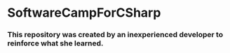 # SoftwareCampForCSharp

### This repository was created by an inexperienced developer to reinforce what she learned.
